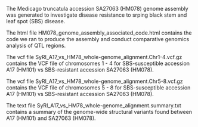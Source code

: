 The Medicago truncatula accession SA27063 (HM078) genome assembly was generated to investigate disease resistance to srping black stem and leaf spot (SBS) disease. 

The html file HM078_genome_assembly_associated_code.html contains the code we ran to produce the assembly and conduct comparative genomics analysis of QTL regions. 

The vcf file SyRI_A17_vs_HM78_whole-genome_alignment.Chr1-4.vcf.gz contains the VCF file of chromosomes 1 - 4 for SBS-susceptible accession A17 (HM101) vs SBS-resistant accession SA27063 (HM078). 

The vcf file SyRI_A17_vs_HM78_whole-genome_alignment.Chr5-8.vcf.gz contains the VCF file of chromosomes 5 - 8 for SBS-susceptible accession A17 (HM101) vs SBS-resistant accession SA27063 (HM078). 

The text file SyRI_A17_vs_HM78_whole-genome_alignment.summary.txt contains a summary of the genome-wide structural variants found between A17 (HM101) and SA27063 (HM078). 
